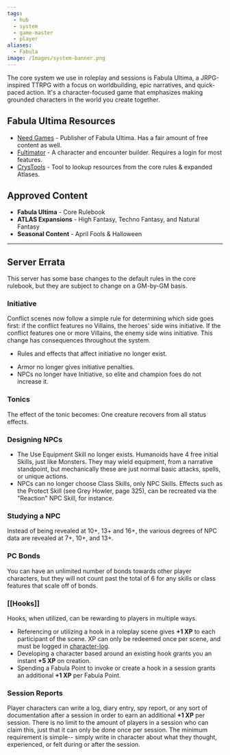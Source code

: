 ```yaml
---
tags:
  - hub
  - system
  - game-master
  - player
aliases:
  - Fabula
image: /Images/system-banner.png
---
```

The core system we use in roleplay and sessions is Fabula Ultima, a JRPG-inspired TTRPG with a focus on worldbuilding, epic narratives, and quick-paced action. It's a character-focused game that emphasizes making grounded characters in the world you create together.
## Fabula Ultima Resources
* [Need Games](https://need.games/fabula-ultima/) - Publisher of Fabula Ultima. Has a fair amount of free content as well.
* [Fultimator](https://fabula-ultima-helper.web.app/) - A character and encounter builder. Requires a login for most features.
* [CrysTools](https://crystools.smug.cat/) - Tool to lookup resources from the core rules & expanded Atlases.
## Approved Content
* **Fabula Ultima** - Core Rulebook
* **ATLAS Expansions** - High Fantasy, Techno Fantasy, and Natural Fantasy
* **Seasonal Content** - April Fools & Halloween
___
## Server Errata
This server has some base changes to the default rules in the core rulebook, but they are subject to change on a GM-by-GM basis.
### Initiative
Conflict scenes now follow a simple rule for determining which side goes first: if the conflict features no Villains, the heroes' side wins initiative. If the conflict features one or more Villains, the enemy side wins initiative. This change has consequences throughout the system.
* Rules and effects that affect initiative no longer exist.
- Armor no longer gives initiative penalties.
- NPCs no longer have Initiative, so elite and champion foes do not increase it.
### Tonics
The effect of the tonic becomes: One creature recovers from all status effects.
### Designing NPCs
* The Use Equipment Skill no longer exists. Humanoids have 4 free initial Skills, just like Monsters. They may wield equipment, from a narrative standpoint, but mechanically these are just normal basic attacks, spells, or unique actions.
* NPCs can no longer choose Class Skills, only NPC Skills. Effects such as the Protect Skill (see Grey Howler, page 325), can be recreated via the "Reaction" NPC Skill, for instance.
### Studying a NPC
Instead of being revealed at 10+, 13+ and 16+, the various degrees of NPC data are revealed at 7+, 10+, and 13+.
### PC Bonds
You can have an unlimited number of bonds towards other player characters, but they will not count past the total of 6 for any skills or class features that scale off of bonds.
### [[Hooks]]
Hooks, when utilized, can be rewarding to players in multiple ways.
* Referencing or utilizing a hook in a roleplay scene gives **+1 XP** to each participant of the scene. XP can only be redeemed once per scene, and must be logged in [character-log](https://discord.com/channels/1382793642871099392/1392976635195818164).
* Developing a character based around an existing hook grants you an instant **+5 XP** on creation.
* Spending a Fabula Point to invoke or create a hook in a session grants an additional **+1 XP** per Fabula Point.
### Session Reports
Player characters can write a log, diary entry, spy report, or any sort of documentation after a session in order to earn an additional **+1 XP** per session. There is no limit to the amount of players in a session who can claim this, just that it can only be done once per session. The minimum requirement is simple-- simply write in character about what they thought, experienced, or felt during or after the session. 
